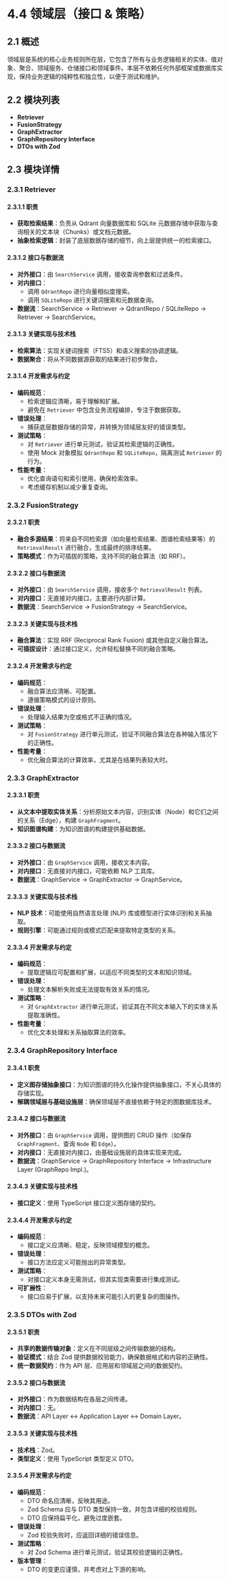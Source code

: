 # 4.4 领域层（接口 & 策略）

## 2.1 概述

领域层是系统的核心业务规则所在层，它包含了所有与业务逻辑相关的实体、值对象、聚合、领域服务、仓储接口和领域事件。本层不依赖任何外部框架或数据库实现，保持业务逻辑的纯粹性和独立性，以便于测试和维护。

## 2.2 模块列表

*   **Retriever**
*   **FusionStrategy**
*   **GraphExtractor**
*   **GraphRepository Interface**
*   **DTOs with Zod**

## 2.3 模块详情

### 2.3.1 Retriever

#### 2.3.1.1 职责

*   **获取检索结果**：负责从 Qdrant 向量数据库和 SQLite 元数据存储中获取与查询相关的文本块（Chunks）或文档元数据。
*   **抽象检索逻辑**：封装了底层数据存储的细节，向上层提供统一的检索接口。

#### 2.3.1.2 接口与数据流

*   **对外接口**：由 `SearchService` 调用，接收查询参数和过滤条件。
*   **对内接口**：
    *   调用 `QdrantRepo` 进行向量相似度搜索。
    *   调用 `SQLiteRepo` 进行关键词搜索和元数据查询。
*   **数据流**：SearchService -> Retriever -> QdrantRepo / SQLiteRepo -> Retriever -> SearchService。

#### 2.3.1.3 关键实现与技术栈

*   **检索算法**：实现关键词搜索（FTS5）和语义搜索的协调逻辑。
*   **数据聚合**：将从不同数据源获取的结果进行初步聚合。

#### 2.3.1.4 开发需求与约定

*   **编码规范**：
    *   检索逻辑应清晰，易于理解和扩展。
    *   避免在 `Retriever` 中包含业务流程编排，专注于数据获取。
*   **错误处理**：
    *   捕获底层数据存储的异常，并转换为领域层友好的错误类型。
*   **测试策略**：
    *   对 `Retriever` 进行单元测试，验证其检索逻辑的正确性。
    *   使用 Mock 对象模拟 `QdrantRepo` 和 `SQLiteRepo`，隔离测试 `Retriever` 的行为。
*   **性能考量**：
    *   优化查询语句和索引使用，确保检索效率。
    *   考虑缓存机制以减少重复查询。

### 2.3.2 FusionStrategy

#### 2.3.2.1 职责

*   **融合多源结果**：将来自不同检索源（如向量检索结果、图谱检索结果等）的 `RetrievalResult` 进行融合，生成最终的排序结果。
*   **策略模式**：作为可插拔的策略，支持不同的融合算法（如 RRF）。

#### 2.3.2.2 接口与数据流

*   **对外接口**：由 `SearchService` 调用，接收多个 `RetrievalResult` 列表。
*   **对内接口**：无直接对内接口，主要进行内部计算。
*   **数据流**：SearchService -> FusionStrategy -> SearchService。

#### 2.3.2.3 关键实现与技术栈

*   **融合算法**：实现 RRF (Reciprocal Rank Fusion) 或其他自定义融合算法。
*   **可插拔设计**：通过接口定义，允许轻松替换不同的融合策略。

#### 2.3.2.4 开发需求与约定

*   **编码规范**：
    *   融合算法应清晰、可配置。
    *   遵循策略模式的设计原则。
*   **错误处理**：
    *   处理输入结果为空或格式不正确的情况。
*   **测试策略**：
    *   对 `FusionStrategy` 进行单元测试，验证不同融合算法在各种输入情况下的正确性。
*   **性能考量**：
    *   优化融合算法的计算效率，尤其是在结果列表较大时。

### 2.3.3 GraphExtractor

#### 2.3.3.1 职责

*   **从文本中提取实体关系**：分析原始文本内容，识别实体（Node）和它们之间的关系（Edge），构建 `GraphFragment`。
*   **知识图谱构建**：为知识图谱的构建提供基础数据。

#### 2.3.3.2 接口与数据流

*   **对外接口**：由 `GraphService` 调用，接收文本内容。
*   **对内接口**：无直接对内接口，可能依赖 NLP 工具库。
*   **数据流**：GraphService -> GraphExtractor -> GraphService。

#### 2.3.3.3 关键实现与技术栈

*   **NLP 技术**：可能使用自然语言处理 (NLP) 库或模型进行实体识别和关系抽取。
*   **规则引擎**：可能通过规则或模式匹配来提取特定类型的关系。

#### 2.3.3.4 开发需求与约定

*   **编码规范**：
    *   提取逻辑应可配置和扩展，以适应不同类型的文本和知识领域。
*   **错误处理**：
    *   处理文本解析失败或无法提取有效关系的情况。
*   **测试策略**：
    *   对 `GraphExtractor` 进行单元测试，验证其在不同文本输入下的实体关系提取准确性。
*   **性能考量**：
    *   优化文本处理和关系抽取算法的效率。

### 2.3.4 GraphRepository Interface

#### 2.3.4.1 职责

*   **定义图存储抽象接口**：为知识图谱的持久化操作提供抽象接口，不关心具体的存储实现。
*   **解耦领域层与基础设施层**：确保领域层不直接依赖于特定的图数据库技术。

#### 2.3.4.2 接口与数据流

*   **对外接口**：由 `GraphService` 调用，提供图的 CRUD 操作（如保存 `GraphFragment`、查询 `Node` 和 `Edge`）。
*   **对内接口**：无直接对内接口，由基础设施层的具体实现来完成。
*   **数据流**：GraphService -> GraphRepository Interface -> Infrastructure Layer (GraphRepo Impl.)。

#### 2.3.4.3 关键实现与技术栈

*   **接口定义**：使用 TypeScript 接口定义图存储的契约。

#### 2.3.4.4 开发需求与约定

*   **编码规范**：
    *   接口定义应清晰、稳定，反映领域模型的概念。
*   **错误处理**：
    *   接口方法应定义可能抛出的异常类型。
*   **测试策略**：
    *   对接口定义本身无需测试，但其实现类需要进行集成测试。
*   **可扩展性**：
    *   接口应易于扩展，以支持未来可能引入的更复杂的图操作。

### 2.3.5 DTOs with Zod

#### 2.3.5.1 职责

*   **共享的数据传输对象**：定义在不同层级之间传输数据的结构。
*   **验证模式**：结合 Zod 提供数据校验能力，确保数据格式和内容的正确性。
*   **统一数据契约**：作为 API 层、应用层和领域层之间的数据契约。

#### 2.3.5.2 接口与数据流

*   **对外接口**：作为数据结构在各层之间传递。
*   **对内接口**：无。
*   **数据流**：API Layer <-> Application Layer <-> Domain Layer。

#### 2.3.5.3 关键实现与技术栈

*   **技术栈**：Zod。
*   **类型定义**：使用 TypeScript 类型定义 DTO。

#### 2.3.5.4 开发需求与约定

*   **编码规范**：
    *   DTO 命名应清晰，反映其用途。
    *   Zod Schema 应与 DTO 类型保持一致，并包含详细的校验规则。
    *   DTO 应保持扁平化，避免过度嵌套。
*   **错误处理**：
    *   Zod 校验失败时，应返回详细的错误信息。
*   **测试策略**：
    *   对 Zod Schema 进行单元测试，验证其校验逻辑的正确性。
*   **版本管理**：
    *   DTO 的变更应谨慎，并考虑对上下游的影响。